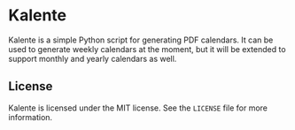 # Kalente

Kalente is a simple Python script for generating PDF calendars. It can be used
to generate weekly calendars at the moment, but it will be extended to support
monthly and yearly calendars as well.

## License

Kalente is licensed under the MIT license. See the `LICENSE` file for more
information.